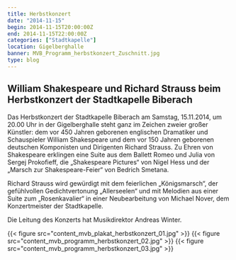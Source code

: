 ```yaml
---
title: Herbstkonzert
date: "2014-11-15"
begin: 2014-11-15T20:00:00Z
end: 2014-11-15T22:00:00Z
categories: ["Stadtkapelle"]
location: Gigelberghalle
banner: MVB_Programm_herbstkonzert_Zuschnitt.jpg
type: blog
---
```

## William Shakespeare und Richard Strauss beim Herbstkonzert der Stadtkapelle Biberach                      
Das Herbstkonzert der Stadtkapelle Biberach am Samstag, 15.11.2014, um 20.00 Uhr in der Gigelberghalle steht ganz im Zeichen zweier großer Künstler: dem vor 450 Jahren geborenen englischen Dramatiker und Schauspieler William Shakespeare und dem vor 150 Jahren geborenen deutschen Komponisten und Dirigenten Richard Strauss.
Zu Ehren von Shakespeare erklingen eine Suite aus dem Ballett Romeo und Julia von Sergej Prokofieff, die „Shakespeare Pictures“ von Nigel Hess und der „Marsch zur Shakespeare-Feier“ von Bedrich Smetana.

Richard Strauss wird gewürdigt mit dem feierlichen „Königsmarsch“, der gefühlvollen Gedichtvertonung „Allerseelen“ und mit Melodien aus einer Suite zum „Rosenkavalier“ in einer Neubearbeitung von Michael Nover, dem Konzertmeister der Stadtkapelle.

Die Leitung des Konzerts hat Musikdirektor Andreas Winter.

{{< figure src="content_mvb_plakat_herbstkonzert_01.jpg" >}}
{{< figure src="content_mvb_programm_herbstkonzert_02.jpg" >}}
{{< figure src="content_mvb_programm_herbstkonzert_03.jpg" >}}
